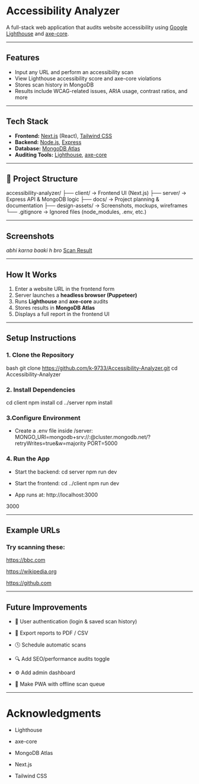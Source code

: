 # Accessibility Analyzer

A full-stack web application that audits website accessibility using [Google Lighthouse](https://developers.google.com/web/tools/lighthouse) and [axe-core](https://www.deque.com/axe/).

---

## Features

-  Input any URL and perform an accessibility scan
-  View Lighthouse accessibility score and axe-core violations
-  Stores scan history in MongoDB
-  Results include WCAG-related issues, ARIA usage, contrast ratios, and more

---

## Tech Stack

- **Frontend:** [Next.js](https://nextjs.org/) (React), [Tailwind CSS](https://tailwindcss.com/)  
- **Backend:** [Node.js](https://nodejs.org/), [Express](https://expressjs.com/)  
- **Database:** [MongoDB Atlas](https://www.mongodb.com/cloud/atlas)  
- **Auditing Tools:** [Lighthouse](https://developers.google.com/web/tools/lighthouse), [axe-core](https://www.deque.com/axe/)

---

## 📁 Project Structure

accessibility-analyzer/ ├── client/ → Frontend UI (Next.js) ├── server/ → Express API & MongoDB logic ├── docs/ → Project planning & documentation ├── design-assets/ → Screenshots, mockups, wireframes └── .gitignore → Ignored files (node_modules, .env, etc.)

---

## Screenshots

*abhi karna baaki h bro*
[Scan Result](design-assets/result-page.png)

---

## How It Works

1. Enter a website URL in the frontend form
2. Server launches a **headless browser (Puppeteer)**
3. Runs **Lighthouse** and **axe-core** audits
4. Stores results in **MongoDB Atlas**
5. Displays a full report in the frontend UI

---

## Setup Instructions

### 1. Clone the Repository

bash
git clone https://github.com/k-9733/Accessibility-Analyzer.git
cd Accessibility-Analyzer

### 2. Install Dependencies

cd client
npm install
cd ../server
npm install

### 3.Configure Environment

- Create a .env file inside /server:
MONGO_URI=mongodb+srv://<username>:<password>@cluster.mongodb.net/?retryWrites=true&w=majority
PORT=5000

### 4. Run the App

- Start the backend:
cd server
npm run dev

- Start the frontend:
cd ../client
npm run dev

- App runs at: http://localhost:3000

3000

---

## Example URLs
### Try scanning these:

https://bbc.com

https://wikipedia.org

https://github.com

---

## Future Improvements

- 👤 User authentication (login & saved scan history)

- 📄 Export reports to PDF / CSV

- 🕓 Schedule automatic scans

- 🔍 Add SEO/performance audits toggle

- ⚙️ Add admin dashboard

- 📱 Make PWA with offline scan queue

---

# Acknowledgments

- Lighthouse

- axe-core

- MongoDB Atlas

- Next.js

- Tailwind CSS
